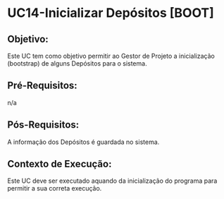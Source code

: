 # UC14-Inicializar Depósitos [BOOT]

## Objetivo:

Este UC tem como objetivo permitir ao Gestor de Projeto a inicialização (bootstrap) de alguns Depósitos para o sistema.

## Pré-Requisitos:

n/a

## Pós-Requisitos:

A informação dos Depósitos é guardada no sistema.

## Contexto de Execução:

Este UC deve ser executado aquando da inicialização do programa para permitir a sua correta execução.